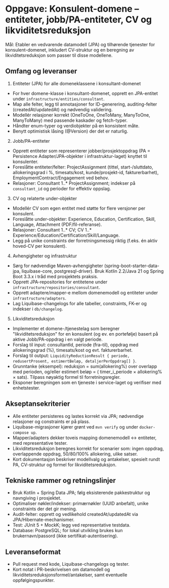 # Oppgave: Konsulent-domene – entiteter, jobb/PA-entiteter, CV og likviditetsreduksjon

Mål: Etabler en vedvarende datamodell (JPA) og tilhørende tjenester for konsulent-domenet, inkludert CV-struktur og en
beregning av likviditetsreduksjon som passer til disse modellene.

## Omfang og leveranser

1) Entiteter (JPA) for alle domeneklassene i konsultant-domenet

- For hver domene-klasse i konsultant-domenet, opprett en JPA-entitet under `infrastructure/entities/consultant`.
- Map alle felter, legg til annotasjoner for ID-generering, auditing-felter (createdAt/updatedAt) og nødvendig
  validering.
- Modellér relasjoner korrekt (OneToOne, OneToMany, ManyToOne, ManyToMany) med passende kaskader og fetch-typer.
- Håndter enum-typer og verdiobjekter på en konsistent måte.
- Benytt optimistisk låsing (@Version) der det er naturlig.

2) Jobb/PA-entiteter

- Opprett entiteter som representerer jobber/prosjektoppdrag (PA = Persistence Adapter/JPA-objekter i
  infrastruktur-laget) knyttet til konsulenter.
- Foreslåtte entiteter/felter: ProjectAssignment (tittel, start-/sluttdato, allokeringsgrad i %, timesats/kost,
  kunde/prosjekt-id, fakturerbarhet), EmploymentContract/Engagement ved behov.
- Relasjoner: Consultant 1..* ProjectAssignment; indekser på `consultant_id` og perioder for effektiv oppslag.

3) CV og relaterte under-objekter

- Modellér CV som egen entitet med støtte for flere versjoner per konsulent.
- Foreslåtte under-objekter: Experience, Education, Certification, Skill, Language, Attachment (PDF/fil-referanse).
- Relasjoner: Consultant 1..* CV; CV 1..* Experience/Education/Certification/Skill/Language.
- Legg på unike constraints der forretningsmessig riktig (f.eks. én aktiv hoved-CV per konsulent).

4) Avhengigheter og infrastruktur

- Sørg for nødvendige Maven-avhengigheter (spring-boot-starter-data-jpa, liquibase-core, postgresql-driver). Bruk Kotlin
  2.2/Java 21 og Spring Boot 3.3.x i tråd med prosjektets praksis.
- Opprett JPA-repositories for entitetene under `infrastructure/repositories/consultant`.
- Opprett adaptere/mapper-e mellom domenemodell og entiteter under `infrastructure/adapters`.
- Lag Liquibase-changelogs for alle tabeller, constraints, FK-er og indekser i `db/changelog`.

5) Likviditetsreduksjon

- Implementer et domene-/tjenestelag som beregner "likviditetsreduksjon" for en konsulent (og ev. en portefølje) basert
  på aktive Jobb/PA-oppdrag i en valgt periode.
- Forslag til input: consultantId, periode (fra–til), oppdrag med allokeringsgrad (%), timesats/kost og evt.
  fakturerbarhet.
- Forslag til output: `LiquidityReductionResult { periode, redusertProsent, estimertBeløp, detaljerPerOppdrag[] }`.
- Grunntanke (eksempel): reduksjon = sum(allokering%) over overlapp med perioden, og/eller estimert beløp = (
  timer_i_periode × allokering% × sats). Tilpass nøyaktig formel til forretningsregler.
- Eksponer beregningen som en tjeneste i service-laget og verifiser med enhetstester.

## Akseptansekriterier

- Alle entiteter persisteres og lastes korrekt via JPA; nødvendige relasjoner og constraints er på plass.
- Liquibase-migrasjoner kjører grønt ved `mvn verify` og under `docker-compose up`.
- Mapper/adapters dekker toveis mapping domenemodell ↔ entiteter, med representative tester.
- Likviditetsreduksjon beregnes korrekt for scenarier som: ingen oppdrag, overlappende oppdrag, 50/80/100% allokering,
  ulike satser.
- Kort dokumentasjon beskriver modellvalg og antakelser, spesielt rundt PA, CV-struktur og formel for
  likviditetsreduksjon.

## Tekniske rammer og retningslinjer

- Bruk Kotlin + Spring Data JPA; følg eksisterende pakkestruktur og navngiving i prosjektet.
- Optimaliser nøkler/indekser: primærnøkler (UUID anbefalt), unike constraints der det gir mening.
- Audit-felter: opprett og vedlikehold createdAt/updatedAt via JPA/Hibernate-mechanismer.
- Test: JUnit 5 + MockK; legg ved representative testdata.
- Database: PostgreSQL; for lokal utvikling brukes kun brukernavn/passord (ikke sertifikat-autentisering).

## Leveranseformat

- Pull request med kode, Liquibase-changelogs og tester.
- Kort notat i PR-beskrivelsen om datamodell og likviditetsreduksjonsformel/antakelser, samt eventuelle
  oppfølgingspunkter.

